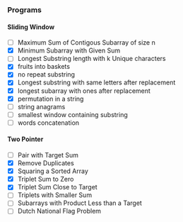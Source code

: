 <h3> Programs </h3>

<h4> Sliding Window </h4>

- [ ] Maximum Sum of Contigous Subarray of size n
- [x] Minimum Subarray with Given Sum
- [ ] Longest Substring length with k Unique characters
- [x] fruits into baskets
- [x] no repeat substring
- [x] Longest substring with same letters after replacement
- [x] longest subarray with ones after replacement
- [x] permutation in a string
- [ ] string anagrams
- [ ] smallest window containing substring
- [ ] words concatenation

<h4> Two Pointer </h4>

- [ ] Pair with Target Sum
- [x] Remove Duplicates
- [x] Squaring a Sorted Array
- [x] Triplet Sum to Zero
- [x] Triplet Sum Close to Target
- [ ] Triplets with Smaller Sum
- [ ] Subarrays with Product Less than a Target
- [ ] Dutch National Flag Problem